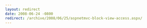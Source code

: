 ```yaml
---
layout: redirect
date: 2008-06-24 -0800
redirect: /archive/2008/06/25/aspnetmvc-block-view-access.aspx/
---
```

